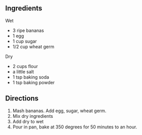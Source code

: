 ## Ingredients

Wet
-  3 ripe bananas
- 1 egg
- 1 cup sugar
- 1/2 cup wheat germ

Dry
- 2 cups flour
- a little salt
- 1 tsp baking soda
- 1 tsp baking powder

## Directions

1. Mash bananas. Add egg, sugar, wheat germ.
2. Mix dry ingredients
3. Add dry to wet
4. Pour in pan, bake at 350 degrees for 50 minutes to an hour.